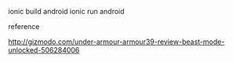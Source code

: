 ionic build android 
ionic run android 


reference 

http://gizmodo.com/under-armour-armour39-review-beast-mode-unlocked-506284006